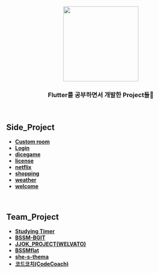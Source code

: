 
<h1 align="center">
	<img
		width="200"
		src="https://user-images.githubusercontent.com/89582664/203874060-03b3be4f-7215-47d1-bd1e-44e8d4248459.png">
</h1>

<h3 align="center">
Flutter를 공부하면서 개발한 Project들💫
</h3>

<br>
<p align="center">

## Side_Project

- [**Custom room**](https://github.com/Lovingcats/Flutter_project/tree/master/Custom%20room)
- [**Login**](https://github.com/Lovingcats/Flutter_project/tree/master/Login/login)
- [**dicegame**](https://github.com/Lovingcats/Flutter_project/tree/master/license/license)
- [**license**](https://github.com/Lovingcats/Flutter_project/tree/master/license/license)
- [**netflix**](https://github.com/Lovingcats/Flutter_project/tree/master/netflix/netflix)
- [**shopping**](https://github.com/Lovingcats/Flutter_project/tree/master/shopping/shopping)
- [**weather**](https://github.com/Lovingcats/Flutter_project/tree/master/weather)
- [**welcome**](https://github.com/Lovingcats/Flutter_project/tree/master/welcome/welcome)
</p>
<br>

## Team_Project

- [**Studying Timer**](https://github.com/orgs/StudyingTimer/repositories)
- [**BSSM-BGIT**](https://github.com/orgs/BSSM-BGIT/repositories)
- [**JJOK_PROJECT(WELVATO)**](https://github.com/JJOK-PROJECT/App)
- [**BSSMflat**](https://github.com/BSSMflat/BSSMflat-App)
- [**she-s-thema**](https://github.com/she-s-thema/kkm_android)
- [**코드코치(CodeCoach)**](https://github.com/Code-Coach-org/Code-Coach-Front-end)
